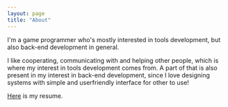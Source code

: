 ```yaml
---
layout: page
title: "About"
---
```


I'm a game programmer who's mostly interested in tools development, but also back-end development in general. 

I like cooperating, communicating with and helping other people, which is where my interest in tools development comes from. A part of that is also present in my interest in back-end development, since I love designing systems with simple and userfriendly interface for other to use!

[Here](../assets/resume.pdf) is my resume.

